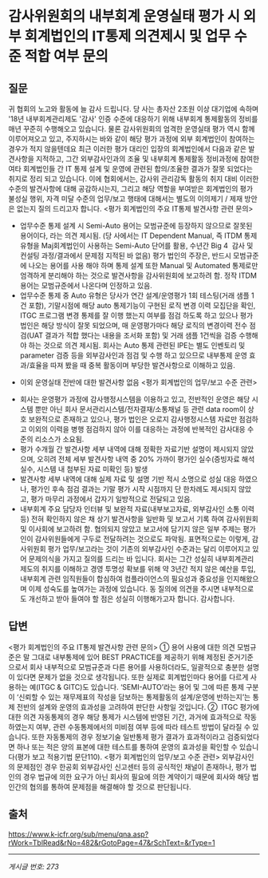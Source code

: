 # 감사위원회의 내부회계 운영실태 평가 시 외부 회계법인의 IT통제 의견제시 및 업무 수준 적합 여부 문의

## 질문
귀 협회의 노고와 활동에 늘 감사 드립니다.
당 사는 총자산 2조원 이상 대기업에 속하며
'18년 내부회계관리제도 '감사' 인증 수준에 대응하기 위해 내부회계 통제활동의 정비를 매년 꾸준히 수행해오고 있습니다.
물론 감사위원회의 엄격한 운영실태 평가 역시 함께 이루어져오고 있고, 주지하시는 바와 같이 해당 평가 과정에 외부 회계법인이 참여하는 경우가 적지 않을텐데요
최근 이러한 평가 대리인 입장의 회계법인에서 다음과 같은 발견사항을 지적하고, 그간 외부감사인과의 조율 및 내부회계 통제활동 정비과정에 참여한 여타 회계법인들 간 IT 통제 설계 및 운영에 관련된 합의/조율한 결과가 잘못 되었다는 취지로 정리 되고 있습니다.
이에 협회에서는, 감사위 관리감독 활동의 취지 대비 이러한 수준의 발견사항에 대해 공감하시는지,
그리고 해당 역할을 부여받은 회계법인의 평가 불성실 행위, 자격 미달 수준의 업무/보고 행태에 대해서는 별도의 이의제기 / 제재 방안은 없는지 질의 드리고자 합니다.
<평가 회계법인의 주요 IT통제 발견사항 관련 문의>
- 업무수준 통제 설계 시 Semi-Auto 용어는 모범규준에 등장하지 않으므로 잘못된 용어이다, 라는 의견 제시됨. (당 사에서는 IT Dependent Manual, 즉 ITDM 통제 유형을 Maj회계법인이 사용하는 Semi-Auto 단어를 활용, 수년간 Big 4  감사 및 컨설팅 과정/결과에서 문제점 지적된 바 없음)
평가 법인의 주장은, 반드시 모범규준에 나오는 용어를 사용 해야 하며 통제 설계 또한 Manual 및 Automated 통제로만 엄격하게 분리해야 하는 것으로 발견사항을 감사위원회에 보고하려 함. 정작 ITDM 용어는 모범규준에서 나온다며 인정하고 있음.
- 업무수준 통제 중 Auto 유형은 당사가 연간 설계/운영평가 1회 테스팅(거래 샘플 1건 포함), 기말시점에 해당 auto 통제기능이 구현된 로직 변경 이력 모집단을 확인, ITGC 프로그램 변경 통제를 잘 이행 했는지 여부를 점검 하도록 하고 있으나
평가 법인은 해당 방식이 잘못 되었으며, 매 운영평가마다 해당 로직의 변경이력 전수 점검(UAT 결과가 적합 했다는 내용을 조서화 포함) 및 거래 샘플 1건씩을 검증 수행해야 하는 것으로 의견 제시됨.
회사는 Auto 통제 관련된 IPE는 별도 인벤토리 및 parameter 검증 등을 외부감사인과 점검 및 수행 하고 있으므로 내부통제 운영 효과/효율을 따져 봤을 때 중복 활동이며 부당한 발견사항으로 이해하고 있음.
* 이외 운영실태 전반에 대한 발견사항 없음
<평가 회계법인의 업무/보고 수준 관련>
- 회사는 운영평가 과정에 감사행정시스템을 이용하고 있고, 전반적인 운영은 해당 시스템 뿐만 아닌 회사 문서관리시스템/전자결재/소통채널 등 관련 data room이 상호 보완적으로 존재하고 있으나,
평가 법인은 오로지 감사행정시스템 자료만 점검하고 이외의 이력을 병행 점검하지 않아 이를 대응하는 과정에 반복적인 감사대응 수준의 리소스가 소요됨.
- 평가 수개월 간 발견사항 세부 내역에 대해 정확한 자료기반 설명이 제시되지 않았으며, 오히려 전체 세부 발견사항 내역 중 20% 가까이 평가인 실수(증빙자료 해석 실수, 시스템 내 첨부된 자료 미확인 등) 발생
- 발견사항 세부 내역에 대해 실제 자료 및 설명 기반 적시 소명으로 성실 대응 하였으나, 평가인 후속 점검 결과는 기말 평가 시작 시점까지 단 한차례도 제시되지 않았고, 평가 마무리 과정에서 갑자기 일방적으로 전달되고 있음.
- 내부회계 주요 담당자 인터뷰 및 보완적 자료(내부보고자료, 외부감사인 소통 이력 등) 전혀 확인하지 않은 채 상기 발견사항을 일반화 및 보고서 기록 하여 감사위원회 및 이사회에 보고하려 함. 협의되지 않았고 보고서에 담기지 않은 일부 주제는 평가인이 감사위원들에게 구두로 전달하려는 것으로도 파악됨.
표면적으로는 이렇게, 감사위원회 평가 업무/보고라는 것이
기존의 외부감사인 수준과는 달리 이루어지고 있어 문제의식을 가지고 질의를 드리는 바 입니다.
회사는 그간 성실히 내부회계관리제도의 취지를 이해하고 경영 투명성 확보를 위해 약 3년간 적지 않은 예산을 투입, 내부회계 관련 임직원들이 합심하여 컴플라이언스의 필요성과 중요성을 인지해왔으며 이제 성숙도를 높여가는 과정에 있습니다.
동 질의에 의견을 주시면 내부적으로도 개선하고 받아 들여야 할 점은 성실히 이행해가고자 합니다.
감사합니다.

## 답변
<평가 회계법인의 주요 IT통제 발견사항 관련 문의>
① 용어 사용에 대한 의견
모범규준은 말 그대로 내부통제에 있어 BEST PRACTICE를 제공하기 위해 제정된 준거기준으로서 회사 내부적으로 모범규준과 다른 용어를 사용하더라도, 일괄적으로 충분한 설명이 있다면 문제가 없을 것으로 생각됩니다. 또한 실제로 회계법인마다 용어를 다르게 사용하는 예(ITGC & GITC)도 있습니다. ‘SEMI-AUTO’라는 용어 및 그에 따른 통제 구분이 ‘신뢰할 수 있는 재무제표의 작성을 담보하는 통제활동의 설계/운영에 반하는지’는 통제 전반의 설계와 운영의 효과성을 고려하여 판단한 사항일 것입니다.
②  ITGC 평가에 대한 의견
자동통제의 경우 해당 통제가 시스템에 반영된 기간, 과거에 효과적으로 작동하였는지 여부, 관련 수동통제에서의 미비점 여부 등에 따라 테스트 방법이 달라질 수 있습니다. 또한 자동통제의 경우 정보기술 일반통제 평가 결과가 효과적이라고 검증되었다면 하나 또는 적은 양의 표본에 대한 테스트를 통하여 운영의 효과성을 확인할 수 있습니다(평가 보고 적용기법 문단110).
<평가 회계법인의 업무/보고 수준 관련>
외부감사인의 문제점인 경우 한공회 외부감사인 신고센터 등의 공식적인 채널이 존재하나, 평가 법인의 경우 법규에 의한 요구가 아닌 회사의 필요에 의한 계약이기 때문에 회사와 해당 법인간의 협의를 통하여 문제점을 해결해야 할 것으로 판단됩니다.

## 출처
https://www.k-icfr.org/sub/menu/qna.asp?rWork=TblRead&rNo=482&rGotoPage=47&rSchText=&rType=1

---
*게시글 번호: 273*
